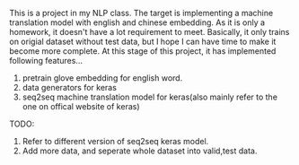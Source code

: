 This is a project in my NLP class. The target is implementing a machine translation model with english and chinese embedding. As it is only a homework, it doesn't have a lot requirement to meet.
Basically, it only trains on origial dataset without test data, but I hope I can have time to make it become more complete. 
At this stage of this project, it has implemented following features...

1.  pretrain glove embedding for english word.
2.  data generators for keras
3.  seq2seq machine translation model for keras(also mainly refer to the one on offical website of keras)

TODO:
1.  Refer to different version of seq2seq keras model.
2.  Add more data, and seperate whole dataset into valid,test data. 

